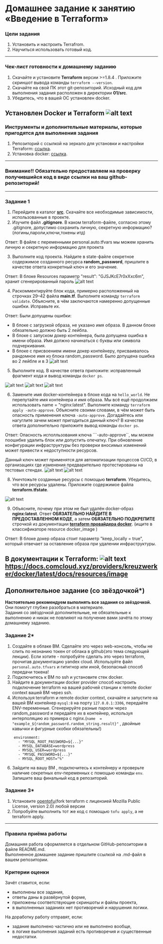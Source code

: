 # Домашнее задание к занятию «Введение в Terraform»

### Цели задания

1. Установить и настроить Terrafrom.
2. Научиться использовать готовый код.

------

### Чек-лист готовности к домашнему заданию

1. Скачайте и установите **Terraform** версии >=1.8.4 . Приложите скриншот вывода команды ```terraform --version```.
2. Скачайте на свой ПК этот git-репозиторий. Исходный код для выполнения задания расположен в директории **01/src**.
3. Убедитесь, что в вашей ОС установлен docker.

Установлен Docker и  Terraform
![alt text](https://github.com/Mars12121/ter-homeworks/blob/main/01/img/1.png)
------

### Инструменты и дополнительные материалы, которые пригодятся для выполнения задания

1. Репозиторий с ссылкой на зеркало для установки и настройки Terraform: [ссылка](https://github.com/netology-code/devops-materials).
2. Установка docker: [ссылка](https://docs.docker.com/engine/install/ubuntu/). 
------
### Внимание!! Обязательно предоставляем на проверку получившийся код в виде ссылки на ваш github-репозиторий!
------

### Задание 1

1. Перейдите в каталог [**src**](https://github.com/netology-code/ter-homeworks/tree/main/01/src). Скачайте все необходимые зависимости, использованные в проекте. 
2. Изучите файл **.gitignore**. В каком terraform-файле, согласно этому .gitignore, допустимо сохранить личную, секретную информацию?(логины,пароли,ключи,токены итд)

Ответ:
В файле с переменными personal.auto.tfvars мы можем хранить личную и секретную информацию для проекта

3. Выполните код проекта. Найдите  в state-файле секретное содержимое созданного ресурса **random_password**, пришлите в качестве ответа конкретный ключ и его значение.

Ответ:
В блоке Resources параметр "result": "GJSJKcE7r0xXxc6m", хранит сгенерированный пароль
![alt text](https://github.com/Mars12121/ter-homeworks/blob/main/01/img/2.png)

4. Раскомментируйте блок кода, примерно расположенный на строчках 29–42 файла **main.tf**.
Выполните команду ```terraform validate```. Объясните, в чём заключаются намеренно допущенные ошибки. Исправьте их.

Ответ:
Были допущены ошибки:
- В блоке с загрузкой образа, не указано имя образа. В данном блоке обязательно должно быть 2 лейбла. 
- В блоке с запуском докер контейнера, была допущена ошибка в имени образа. Имя должно начинаться с буквы или символа подчеркивания.
- В блоке с присвоением имени докер контейнеру, присваивалось рандомное имя из блока random_password. Было допущена ошибка во 2 лейбле и в 3
![alt text](https://github.com/Mars12121/ter-homeworks/blob/main/01/img/3.png)

5. Выполните код. В качестве ответа приложите: исправленный фрагмент кода и вывод команды ```docker ps```.

![alt text](https://github.com/Mars12121/ter-homeworks/blob/main/01/img/4.png)
![alt text](https://github.com/Mars12121/ter-homeworks/blob/main/01/img/5.png)
![alt text](https://github.com/Mars12121/ter-homeworks/blob/main/01/img/6.png)

6. Замените имя docker-контейнера в блоке кода на ```hello_world```. Не перепутайте имя контейнера и имя образа. Мы всё ещё продолжаем использовать name = "nginx:latest". Выполните команду ```terraform apply -auto-approve```.
Объясните своими словами, в чём может быть опасность применения ключа  ```-auto-approve```. Догадайтесь или нагуглите зачем может пригодиться данный ключ? В качестве ответа дополнительно приложите вывод команды ```docker ps```.

Ответ:
Опасность исполльзования ключа ```-auto-approve``, мы можем поошибке удалить блок или допустить опечатку. При обновление конфигурации инфраструктуры без проверки вносимых изменений может привести к недоступности ресурсов.

Данный ключ может применятся для автоматизации процессов CI/CD, в организациях где изменения предварительно протестированы на тестовых стендах.
![alt text](https://github.com/Mars12121/ter-homeworks/blob/main/01/img/7.png)
![alt text](https://github.com/Mars12121/ter-homeworks/blob/main/01/img/8.png)

8. Уничтожьте созданные ресурсы с помощью **terraform**. Убедитесь, что все ресурсы удалены. Приложите содержимое файла **terraform.tfstate**. 

![alt text](https://github.com/Mars12121/ter-homeworks/blob/main/01/img/9.png)

9. Объясните, почему при этом не был удалён docker-образ **nginx:latest**. Ответ **ОБЯЗАТЕЛЬНО НАЙДИТЕ В ПРЕДОСТАВЛЕННОМ КОДЕ**, а затем **ОБЯЗАТЕЛЬНО ПОДКРЕПИТЕ** строчкой из документации [**terraform провайдера docker**](https://docs.comcloud.xyz/providers/kreuzwerker/docker/latest/docs).  (ищите в классификаторе resource docker_image )

Ответ:
В блоке докер образа стоит параметр "keep_locally = true", который отвечает за оставление образа при удалении инфраструктуры.

В документации к Terraform:
![alt text](https://github.com/Mars12121/ter-homeworks/blob/main/01/img/10.png)
https://docs.comcloud.xyz/providers/kreuzwerker/docker/latest/docs/resources/image
------

## Дополнительное задание (со звёздочкой*)

**Настоятельно рекомендуем выполнять все задания со звёздочкой.** Они помогут глубже разобраться в материале.   
Задания со звёздочкой дополнительные, не обязательные к выполнению и никак не повлияют на получение вами зачёта по этому домашнему заданию. 

### Задание 2*

1. Создайте в облаке ВМ. Сделайте это через web-консоль, чтобы не слить по незнанию токен от облака в github(это тема следующей лекции). Если хотите - попробуйте сделать это через terraform, прочитав документацию yandex cloud. Используйте файл ```personal.auto.tfvars``` и гитигнор или иной, безопасный способ передачи токена!
2. Подключитесь к ВМ по ssh и установите стек docker.
3. Найдите в документации docker provider способ настроить подключение terraform на вашей рабочей станции к remote docker context вашей ВМ через ssh.
4. Используя terraform и  remote docker context, скачайте и запустите на вашей ВМ контейнер ```mysql:8``` на порту ```127.0.0.1:3306```, передайте ENV-переменные. Сгенерируйте разные пароли через random_password и передайте их в контейнер, используя интерполяцию из примера с nginx.(```name  = "example_${random_password.random_string.result}"```  , двойные кавычки и фигурные скобки обязательны!) 
```
    environment:
      - "MYSQL_ROOT_PASSWORD=${...}"
      - MYSQL_DATABASE=wordpress
      - MYSQL_USER=wordpress
      - "MYSQL_PASSWORD=${...}"
      - MYSQL_ROOT_HOST="%"
```

6. Зайдите на вашу ВМ , подключитесь к контейнеру и проверьте наличие секретных env-переменных с помощью команды ```env```. Запишите ваш финальный код в репозиторий.

### Задание 3*
1. Установите [opentofu](https://opentofu.org/)(fork terraform с лицензией Mozilla Public License, version 2.0) любой версии
2. Попробуйте выполнить тот же код с помощью ```tofu apply```, а не terraform apply.
------

### Правила приёма работы

Домашняя работа оформляется в отдельном GitHub-репозитории в файле README.md.   
Выполненное домашнее задание пришлите ссылкой на .md-файл в вашем репозитории.

### Критерии оценки

Зачёт ставится, если:

* выполнены все задания,
* ответы даны в развёрнутой форме,
* приложены соответствующие скриншоты и файлы проекта,
* в выполненных заданиях нет противоречий и нарушения логики.

На доработку работу отправят, если:

* задание выполнено частично или не выполнено вообще,
* в логике выполнения заданий есть противоречия и существенные недостатки. 

